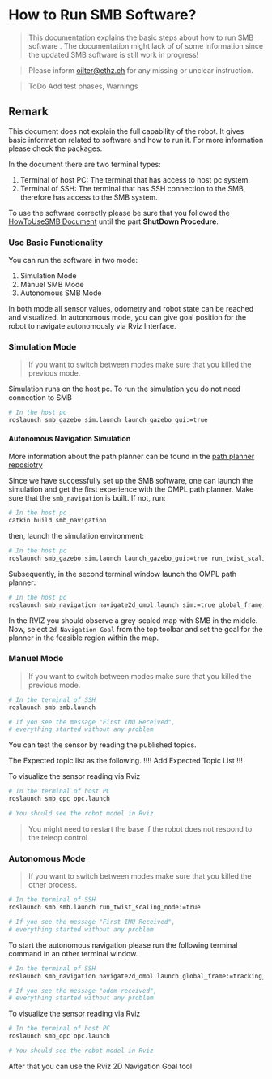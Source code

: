 # How to Run SMB Software? 
> This documentation explains the basic steps about how to run SMB software . The documentation might lack of of some information since the updated SMB software is still work in progress!  

> Please inform oilter@ethz.ch for any missing or unclear instruction.

> ToDo Add test phases, Warnings

## Remark
This document does not explain the full capability of the robot. It gives basic information related to software and how to run it. For more information please check the packages. 

In the document there are two terminal types:
1) Terminal of host PC: The terminal that has access to host pc system.
2) Terminal of SSH: The terminal that has SSH connection to the SMB, therefore has access to the SMB system.

To use the software correctly please be sure that you followed the [HowToUseSMB Document](./HowToUseSMB.md) until the part **ShutDown Procedure**.

### Use Basic Functionality

You can run the software in two mode: 
1. Simulation Mode 
2. Manuel SMB Mode
3. Autonomous SMB Mode

In both mode all sensor values, odometry and robot state can be reached and visualized. In autonomous mode, you can give goal position for the robot to navigate autonomously via Rviz Interface. 

### Simulation Mode
>If you want to switch between modes make sure that you killed the previous mode.

Simulation runs on the host pc. To run the simulation you do not need connection to SMB

```bash
# In the host pc
roslaunch smb_gazebo sim.launch launch_gazebo_gui:=true

```

#### Autonomous Navigation Simulation 

More information about the path planner can be found in the [path planner reposiotry](https://github.com/VIS4ROB-lab/smb_path_planner)

Since we have successfully set up the SMB software, one can launch the simulation and get the first experience with the OMPL path planner.
Make sure that the `smb_navigation` is built. If not, run:
```bash
# In the host pc
catkin build smb_navigation
```
then, launch the simulation environment:
```bash
# In the host pc
roslaunch smb_gazebo sim.launch launch_gazebo_gui:=true run_twist_scaling_node:=true
```
Subsequently, in the second terminal window launch the OMPL path planner:
```bash
# In the host pc
roslaunch smb_navigation navigate2d_ompl.launch sim:=true global_frame:=tracking_camera_odom robot_base_frame:=base_link
```
In the RVIZ you should observe a grey-scaled map with SMB in the middle. Now, select `2d Navigation Goal` from the top toolbar and set the goal for the planner in the feasible region within the map.



### Manuel Mode
>If you want to switch between modes make sure that you killed the previous mode. 


```bash
# In the terminal of SSH
roslaunch smb smb.launch

# If you see the message "First IMU Received", 
# everything started without any problem
```

You can test the sensor by reading the published topics.

The Expected topic list as the following.
!!!! Add Expected Topic List !!! 

To visualize the sensor reading via Rviz
```bash
# In the terminal of host PC
roslaunch smb_opc opc.launch

# You should see the robot model in Rviz
```


> You might need to restart the base if the robot does not respond to the teleop control


### Autonomous Mode
>If you want to switch between modes make sure that you killed the other process. 

```bash
# In the terminal of SSH
roslaunch smb smb.launch run_twist_scaling_node:=true

# If you see the message "First IMU Received", 
# everything started without any problem
```

To start the autonomous navigation please run the following terminal command in an other terminal window.
```bash
# In the terminal of SSH
roslaunch smb_navigation navigate2d_ompl.launch global_frame:=tracking_camera_odom robot_base_frame:=base_link

# If you see the message "odom received", 
# everything started without any problem
```

To visualize the sensor reading via Rviz
```bash
# In the terminal of host PC
roslaunch smb_opc opc.launch

# You should see the robot model in Rviz
```

After that you can use the Rviz 2D Navigation Goal tool 
